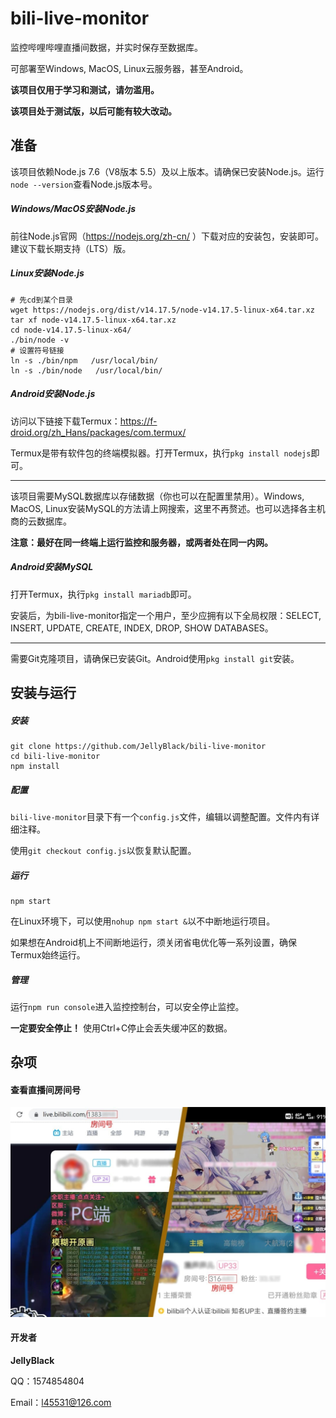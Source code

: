 # bili-live-monitor

监控哔哩哔哩直播间数据，并实时保存至数据库。

可部署至Windows, MacOS, Linux云服务器，甚至Android。

**该项目仅用于学习和测试，请勿滥用。**

**该项目处于测试版，以后可能有较大改动。**

## 准备

该项目依赖Node.js 7.6（V8版本 5.5）及以上版本。请确保已安装Node.js。运行`node --version`查看Node.js版本号。

##### Windows/MacOS安装Node.js
前往Node.js官网（https://nodejs.org/zh-cn/ ）下载对应的安装包，安装即可。建议下载长期支持（LTS）版。

##### Linux安装Node.js

```shell
# 先cd到某个目录
wget https://nodejs.org/dist/v14.17.5/node-v14.17.5-linux-x64.tar.xz
tar xf node-v14.17.5-linux-x64.tar.xz
cd node-v14.17.5-linux-x64/
./bin/node -v
# 设置符号链接
ln -s ./bin/npm   /usr/local/bin/ 
ln -s ./bin/node   /usr/local/bin/
```

##### Android安装Node.js

访问以下链接下载Termux：https://f-droid.org/zh_Hans/packages/com.termux/

Termux是带有软件包的终端模拟器。打开Termux，执行`pkg install nodejs`即可。

------

该项目需要MySQL数据库以存储数据（你也可以在配置里禁用）。Windows, MacOS, Linux安装MySQL的方法请上网搜索，这里不再赘述。也可以选择各主机商的云数据库。

**注意：最好在同一终端上运行监控和服务器，或两者处在同一内网。**

##### Android安装MySQL

打开Termux，执行`pkg install mariadb`即可。

安装后，为bili-live-monitor指定一个用户，至少应拥有以下全局权限：SELECT, INSERT, UPDATE, CREATE, INDEX, DROP, SHOW DATABASES。

------

需要Git克隆项目，请确保已安装Git。Android使用`pkg install git`安装。

## 安装与运行

##### 安装

```shell
git clone https://github.com/JellyBlack/bili-live-monitor
cd bili-live-monitor
npm install
```

##### 配置

`bili-live-monitor`目录下有一个`config.js`文件，编辑以调整配置。文件内有详细注释。

使用`git checkout config.js`以恢复默认配置。

##### 运行

```shell
npm start
```

在Linux环境下，可以使用`nohup npm start &`以不中断地运行项目。

如果想在Android机上不间断地运行，须关闭省电优化等一系列设置，确保Termux始终运行。

##### 管理

运行`npm run console`进入监控控制台，可以安全停止监控。

**一定要安全停止！** 使用Ctrl+C停止会丢失缓冲区的数据。

## 杂项

#### 查看直播间房间号

![房间号示例](assets/README/房间号示例.jpg)

#### 开发者

**JellyBlack**

QQ：1574854804

Email：l45531@126.com

